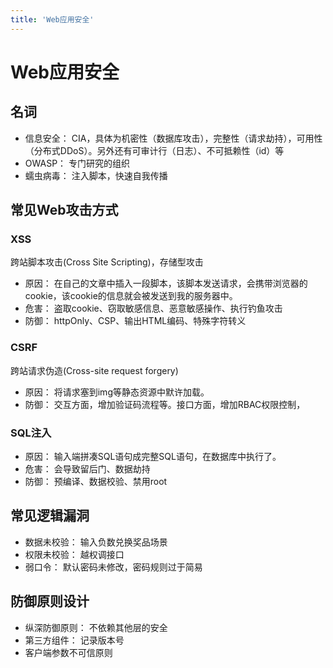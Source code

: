 ```yaml
---
title: 'Web应用安全'
---
```


# Web应用安全

## 名词

- 信息安全： CIA，具体为机密性（数据库攻击），完整性（请求劫持），可用性（分布式DDoS）。另外还有可审计行（日志）、不可抵赖性（id）等
- OWASP： 专门研究的组织
- 蠕虫病毒： 注入脚本，快速自我传播

## 常见Web攻击方式

### XSS

跨站脚本攻击(Cross Site Scripting)，存储型攻击

- 原因： 在自己的文章中插入一段脚本，该脚本发送请求，会携带浏览器的cookie，该cookie的信息就会被发送到我的服务器中。
- 危害： 盗取cookie、窃取敏感信息、恶意敏感操作、执行钓鱼攻击
- 防御： httpOnly、CSP、输出HTML编码、特殊字符转义

### CSRF

跨站请求伪造(Cross-site request forgery)

- 原因： 将请求塞到img等静态资源中默许加载。
- 防御： 交互方面，增加验证码流程等。接口方面，增加RBAC权限控制，

### SQL注入

- 原因： 输入端拼凑SQL语句成完整SQL语句，在数据库中执行了。
- 危害： 会导致留后门、数据劫持
- 防御： 预编译、数据校验、禁用root

## 常见逻辑漏洞

- 数据未校验： 输入负数兑换奖品场景
- 权限未校验： 越权调接口
- 弱口令： 默认密码未修改，密码规则过于简易

## 防御原则设计

- 纵深防御原则： 不依赖其他层的安全
- 第三方组件： 记录版本号
- 客户端参数不可信原则

